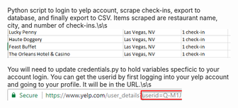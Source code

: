 Python script to login to yelp account, scrape check-ins, export to database, and finally export to CSV.
Items scraped are restaurant name, city, and number of check-ins.\s\s
![Csv_Screenshot](yelp_csv.png)

You will need to update credentials.py to hold variables specficic to your account login.  You can get the userid by first logging into your yelp account and going to your profile.  It will be in the URL.\s\s
![Screenshot](yelp_user_id.png)
